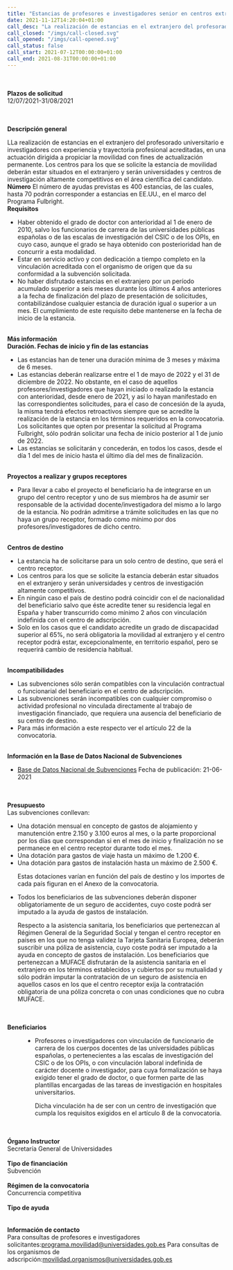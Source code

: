 ```yaml
---
title: "Estancias de profesores e investigadores senior en centros extranjeros 2021"
date: 2021-11-12T14:20:04+01:00
call_desc: "La realización de estancias en el extranjero del profesorado universitario e investigadores con experiencia y ..."
call_closed: "/imgs/call-closed.svg"
call_opened: "/imgs/call-opened.svg"
call_status: false
call_start: 2021-07-12T00:00:00+01:00
call_end: 2021-08-31T00:00:00+01:00
---
```

<br><br><b>Plazos de solicitud</b><br>
12/07/2021-31/08/2021     

<br><br><b>Descripción general</b><br>

LLa realización de estancias en el extranjero del profesorado universitario e investigadores con experiencia y trayectoria profesional acreditadas, en una actuación dirigida a propiciar la movilidad con fines de actualización permanente. Los centros para los que se solicite la estancia de movilidad deberán estar situados en el extranjero y serán universidades y centros de investigación altamente competitivos en el área científica del candidato.
<br><strong>Número</strong>
El número de ayudas previstas es 400 estancias, de las cuales, hasta 70 podrán corresponder a estancias en EE.UU., en el marco del Programa Fulbright.
<br><strong>Requisitos</strong>
<ul>
<li>Haber obtenido el grado de doctor con anterioridad al 1 de enero de 2010, salvo los funcionarios de carrera de las universidades públicas españolas o de las escalas de investigación del CSIC o de los OPIs, en cuyo caso, aunque el grado se haya obtenido con posterioridad han de concurrir a esta modalidad.</li>
<li>Estar en servicio activo y con dedicación a tiempo completo en la vinculación acreditada con el organismo de origen que da su conformidad a la subvención solicitada.</li>
<li>No haber disfrutado estancias en el extranjero por un período acumulado superior a seis meses durante los últimos 4 años anteriores a la fecha de finalización del plazo de presentación de solicitudes, contabilizándose cualquier estancia de duración igual o superior a un mes. El cumplimiento de este requisito debe mantenerse en la fecha de inicio de la estancia.</li>
</ul>
<br><strong>Más información</strong>
<br><strong>Duración. Fechas de inicio y fin de las estancias</strong>
<ul>
<li class="ta-justify">Las estancias han de tener una duración mínima de 3 meses y máxima de 6 meses.</li>
<li class="ta-justify">Las estancias deberán realizarse entre el 1 de mayo de 2022 y el 31 de diciembre de 2022. No obstante, en el caso de aquellos profesores/investigadores que hayan iniciado o realizado la estancia con anterioridad, desde enero de 2021, y así lo hayan manifestado en las correspondientes solicitudes, para el caso de concesión de la ayuda, la misma tendrá efectos retroactivos siempre que se acredite la realización de la estancia en los términos requeridos en la convocatoria.
Los solicitantes que opten por presentar la solicitud al Programa Fulbright, sólo podrán solicitar una fecha de inicio posterior al 1 de junio de 2022.
</li>
<li class="ta-justify">Las estancias se solicitarán y concederán, en todos los casos, desde el día 1 del mes de inicio hasta el último día del mes de finalización.</li>
</ul>
<br><strong>Proyectos a realizar y grupos receptores</strong>
<ul>
<li>Para llevar a cabo el proyecto el beneficiario ha de integrarse en un grupo del centro receptor y uno de sus miembros ha de asumir ser responsable de la actividad docente/investigadora del mismo a lo largo de la estancia. No podrán admitirse a trámite solicitudes en las que no haya un grupo receptor, formado como mínimo por dos profesores/investigadores de dicho centro.</li>
</ul>
<br><strong>Centros de destino</strong>
<ul>
<li>La estancia ha de solicitarse para un solo centro de destino, que será el centro receptor.</li>
<li>Los centros para los que se solicite la estancia deberán estar situados en el extranjero y serán universidades y centros de investigación altamente competitivos.</li>
<li>En ningún caso el país de destino podrá coincidir con el de nacionalidad del beneficiario salvo que éste acredite tener su residencia legal en España y haber transcurrido como mínimo 2 años con vinculación indefinida con el centro de adscripción.</li>
<li>Solo en los casos que el candidato acredite un grado de discapacidad superior al 65%, no será obligatoria la movilidad al extranjero y el centro receptor podrá estar, excepcionalmente, en territorio español, pero se requerirá cambio de residencia habitual.</li>
</ul>
<br><strong>Incompatibilidades</strong>
<ul>
<li>Las subvenciones sólo serán compatibles con la vinculación contractual o funcionarial del beneficiario en el centro de adscripción.</li>
<li>Las subvenciones serán incompatibles con cualquier compromiso o actividad profesional no vinculada directamente al trabajo de investigación financiado, que requiera una ausencia del beneficiario de su centro de destino.</li>
<li>Para más información a este respecto ver el artículo 22 de la convocatoria.</li>
</ul>
<br><strong>Información en la Base de Datos Nacional de Subvenciones</strong>
<ul>
<li><a href="https://www.pap.hacienda.gob.es/bdnstrans/GE/es/convocatoria/539780" target="_blank" rel="noopener">Base de Datos Nacional de Subvenciones</a>&nbsp;Fecha de publicación: 21-06-2021</li>
</ul>  
<br><br><b>Presupuesto</b><br> 
Las subvenciones conllevan:


<ul>
<li>Una dotación mensual en concepto de gastos de alojamiento y manutención entre 2.150 y 3.100 euros al mes, o la parte proporcional por los días que correspondan si en el mes de inicio y finalización no se permanece en el centro receptor durante todo el mes.


</li>
<li>Una dotación para gastos de viaje hasta un máximo de 1.200 &euro;.


</li>
<li>Una dotación para gastos de instalación hasta un máximo de 2.500 &euro;.

Estas dotaciones varían en función del país de destino y los importes de cada país figuran en el Anexo de la convocatoria.

</li>
<li>Todos los beneficiarios de las subvenciones deberán disponer obligatoriamente de un seguro de accidentes, cuyo coste podrá ser imputado a la ayuda de gastos de instalación.

Respecto a la asistencia sanitaria, los beneficiarios que pertenezcan al Régimen General de la Seguridad Social y tengan el centro receptor en países en los que no tenga validez la Tarjeta Sanitaria Europea, deberán suscribir una póliza de asistencia, cuyo coste podrá ser imputado a la ayuda en concepto de gastos de instalación.
Los beneficiarios que pertenezcan a MUFACE disfrutarán de la asistencia sanitaria en el extranjero en los términos establecidos y cubiertos por su mutualidad y sólo podrán imputar la contratación de un seguro de asistencia en aquellos casos en los que el centro receptor exija la contratación obligatoria de una póliza concreta o con unas condiciones que no cubra MUFACE.
</li>
</ul>

<br><br><b>Beneficiarios</b><br> 
<dl class="dltabla">
<dd>
<ul>
<li>Profesores o investigadores con vinculación de funcionario de carrera de los cuerpos docentes de las universidades públicas españolas, o pertenecientes a las escalas de investigación del CSIC o de los OPIs, o con vinculación laboral indefinida de carácter docente o investigador, para cuya formalización se haya exigido tener el grado de doctor, o que formen parte de las plantillas encargadas de las tareas de investigación en hospitales universitarios.

Dicha vinculación ha de ser con un centro de investigación que cumpla los requisitos exigidos en el artículo 8 de la convocatoria.
</li>
</ul>
</dd>
</dl>
<br><br><b>Órgano Instructor</b><br>
Secretaría General de Universidades
<br><br><b>Tipo de financiación</b><br> 
Subvención
<br><br><b>Régimen de la convocatoria</b><br> 
Concurrencia competitiva
<br><br><b>Tipo de ayuda</b><br> 
<br><br><b>Información de contacto</b><br> 
Para consultas de profesores e investigadores solicitantes:<a href="programa.movilidad@universidades.gob.es">programa.movilidad@universidades.gob.es</a>
Para consultas de los organismos de adscripción:<a href="mailto:movilidad.organismos@universidades.gob.es">movilidad.organismos@universidades.gob.es</a>